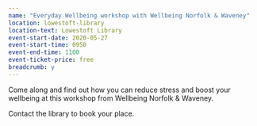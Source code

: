 ```yaml
---
name: "Everyday Wellbeing workshop with Wellbeing Norfolk & Waveney"
location: lowestoft-library
location-text: Lowestoft Library
event-start-date: 2020-05-27
event-start-time: 0950
event-end-time: 1100
event-ticket-price: free
breadcrumb: y
---
```


Come along and find out how you can reduce stress and boost your wellbeing at this workshop from Wellbeing Norfolk & Waveney.

Contact the library to book your place.
